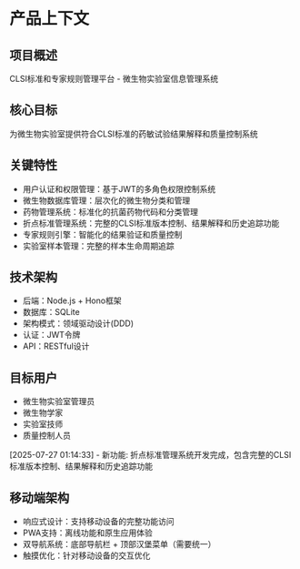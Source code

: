 # 产品上下文

## 项目概述
CLSI标准和专家规则管理平台 - 微生物实验室信息管理系统

## 核心目标
为微生物实验室提供符合CLSI标准的药敏试验结果解释和质量控制系统

## 关键特性
* 用户认证和权限管理：基于JWT的多角色权限控制系统
* 微生物数据库管理：层次化的微生物分类和管理
* 药物管理系统：标准化的抗菌药物代码和分类管理
* 折点标准管理系统：完整的CLSI标准版本控制、结果解释和历史追踪功能
* 专家规则引擎：智能化的结果验证和质量控制
* 实验室样本管理：完整的样本生命周期追踪

## 技术架构
- 后端：Node.js + Hono框架
- 数据库：SQLite
- 架构模式：领域驱动设计(DDD)
- 认证：JWT令牌
- API：RESTful设计

## 目标用户
- 微生物实验室管理员
- 微生物学家
- 实验室技师
- 质量控制人员

[2025-07-27 01:14:33] - 新功能: 折点标准管理系统开发完成，包含完整的CLSI标准版本控制、结果解释和历史追踪功能

## 移动端架构
* 响应式设计：支持移动设备的完整功能访问
* PWA支持：离线功能和原生应用体验
* 双导航系统：底部导航栏 + 顶部汉堡菜单（需要统一）
* 触摸优化：针对移动设备的交互优化
